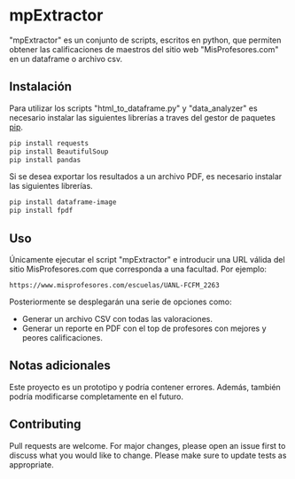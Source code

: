 # mpExtractor

"mpExtractor" es un conjunto de scripts, escritos en python, que permiten obtener las calificaciones de maestros del sitio web "MisProfesores.com" en un dataframe o archivo csv.

## Instalación

Para utilizar los scripts "html_to_dataframe.py" y "data_analyzer" es necesario instalar las siguientes librerías a traves del gestor de paquetes [pip](https://pip.pypa.io/en/stable/).

```bash
pip install requests 
pip install BeautifulSoup
pip install pandas 
```

Si se desea exportar los resultados a un archivo PDF, es necesario instalar las siguientes librerías.

```bash
pip install dataframe-image
pip install fpdf
```

## Uso

Únicamente ejecutar el script "mpExtractor" e introducir una URL válida del sitio MisProfesores.com que corresponda a una facultad. Por ejemplo:

```
https://www.misprofesores.com/escuelas/UANL-FCFM_2263
```

Posteriormente se desplegarán una serie de opciones como:

- Generar un archivo CSV con todas las valoraciones.
- Generar un reporte en PDF con el top de profesores con mejores y peores calificaciones.

## Notas adicionales

Este proyecto es un prototipo y podría contener errores. Además, también podría modificarse completamente en el futuro.

## Contributing

Pull requests are welcome. For major changes, please open an issue first
to discuss what you would like to change. Please make sure to update tests as appropriate.

